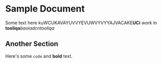 # Sample Document

Some text here kuWCUKAVAYUVVYEVUWVYVYYAJVACAKE**UCi** _work_ in **tooliqa**_baoiadcntooliqa_

## Another Section

Here's some `code` and **bold** text.
